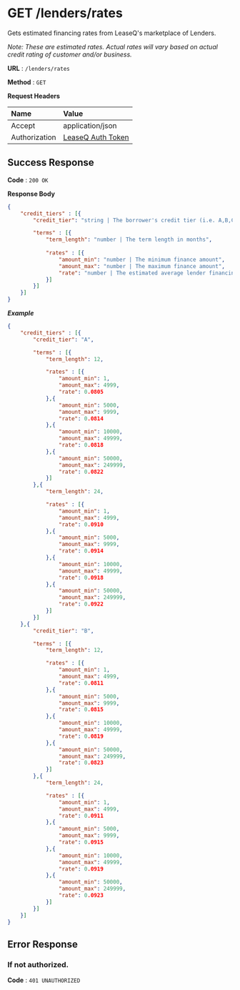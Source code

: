 # GET /lenders/rates

Gets estimated financing rates from LeaseQ's marketplace of Lenders.

_Note: These are estimated rates. Actual rates will vary based on actual credit rating of customer and/or business._

**URL** : `/lenders/rates`

**Method** : `GET`

**Request Headers**

| Name | Value |
|:-----|:------|
|Accept|application/json|
|Authorization|[LeaseQ Auth Token](../../README.md#authorization-header)|

## Success Response

**Code** : `200 OK`

**Response Body**

```json
{
    "credit_tiers" : [{ 
        "credit_tier": "string | The borrower's credit tier (i.e. A,B,C,D)",

        "terms" : [{ 
            "term_length": "number | The term length in months",
            
            "rates" : [{ 
                "amount_min": "number | The minimum finance amount",
                "amount_max": "number | The maximum finance amount",
                "rate": "number | The estimated average lender financing rate"
            }] 
        }] 
    }]
}
```

***Example***

```json
{
    "credit_tiers" : [{ 
        "credit_tier": "A",

        "terms" : [{ 
            "term_length": 12,

            "rates" : [{ 
                "amount_min": 1,
                "amount_max": 4999,
                "rate": 0.0805
            },{
                "amount_min": 5000,
                "amount_max": 9999,
                "rate": 0.0814
            },{
                "amount_min": 10000,
                "amount_max": 49999,
                "rate": 0.0818
            },{
                "amount_min": 50000,
                "amount_max": 249999,
                "rate": 0.0822
            }]
        },{ 
            "term_length": 24,

            "rates" : [{ 
                "amount_min": 1,
                "amount_max": 4999,
                "rate": 0.0910
            },{
                "amount_min": 5000,
                "amount_max": 9999,
                "rate": 0.0914
            },{
                "amount_min": 10000,
                "amount_max": 49999,
                "rate": 0.0918
            },{
                "amount_min": 50000,
                "amount_max": 249999,
                "rate": 0.0922
            }]
        }]
    },{
        "credit_tier": "B",

        "terms" : [{ 
            "term_length": 12,

            "rates" : [{ 
                "amount_min": 1,
                "amount_max": 4999,
                "rate": 0.0811
            },{
                "amount_min": 5000,
                "amount_max": 9999,
                "rate": 0.0815
            },{
                "amount_min": 10000,
                "amount_max": 49999,
                "rate": 0.0819
            },{
                "amount_min": 50000,
                "amount_max": 249999,
                "rate": 0.0823
            }]
        },{ 
            "term_length": 24,

            "rates" : [{ 
                "amount_min": 1,
                "amount_max": 4999,
                "rate": 0.0911
            },{
                "amount_min": 5000,
                "amount_max": 9999,
                "rate": 0.0915
            },{
                "amount_min": 10000,
                "amount_max": 49999,
                "rate": 0.0919
            },{
                "amount_min": 50000,
                "amount_max": 249999,
                "rate": 0.0923
            }]
        }]
    }]
}
```

## Error Response

### If not authorized.

**Code** : `401 UNAUTHORIZED`
